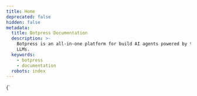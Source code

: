 ```yaml
---
title: Home
deprecated: false
hidden: false
metadata:
  title: Botpress Documentation
  description: >-
    Botpress is an all-in-one platform for build AI agents powered by the latest
    LLMs.
  keywords:
    - botpress
    - documentation
  robots: index
---
```

<HTMLBlock>{`
<!DOCTYPE html>
<html lang="en">
<head>
    <meta charset="UTF-8">
    <meta name="viewport" content="width=device-width, initial-scale=1.0">
    <title>Botpress Documentation</title>
    <style>
        :root {
            --primary-color: #2563eb;
            --secondary-color: #3b82f6;
            --text-color: #1f2937;
            --bg-color: #f8fafc;
            --card-bg: #ffffff;
            --hover-color: #1d4ed8;
        }

        body {
            font-family: 'Inter', -apple-system, BlinkMacSystemFont, sans-serif;
            margin: 0;
            padding: 0;
            background-color: var(--bg-color);
            color: var(--text-color);
            line-height: 1.6;
            background-image: 
                radial-gradient(circle at 100% 100%, rgba(37, 99, 235, 0.05) 0%, transparent 50%),
                radial-gradient(circle at 0% 0%, rgba(59, 130, 246, 0.05) 0%, transparent 50%);
            background-attachment: fixed;
        }

        .container {
            max-width: 1200px;
            margin: 0 auto;
            padding: 40px 20px;
        }

        .header {
            text-align: center;
            margin-bottom: 60px;
            display: flex;
            align-items: flex-end;
            justify-content: center;
            gap: 16px;
        }

        .header svg {
            width: 48px;
            height: 48px;
            margin-bottom: 19px;
        }

        .header h1 {
            font-size: 3.5em;
            margin: 0;
            background: linear-gradient(135deg, var(--primary-color), var(--secondary-color));
            -webkit-background-clip: text;
            -webkit-text-fill-color: transparent;
            margin-bottom: 20px;
            line-height: 1;
        }

        .grid {
            display: grid;
            grid-template-columns: repeat(auto-fit, minmax(300px, 1fr));
            gap: 30px;
            margin-top: 40px;
            animation: fadeIn 0.6s ease-out;
        }

        .card {
            background: var(--card-bg);
            padding: 32px;
            border-radius: 16px;
            box-shadow: 0 4px 6px -1px rgb(0 0 0 / 0.1), 0 2px 4px -2px rgb(0 0 0 / 0.1);
            transition: transform 0.2s ease, box-shadow 0.2s ease;
            position: relative;
            overflow: hidden;
        }

        .card::before {
            content: '';
            position: absolute;
            top: 0;
            left: 0;
            right: 0;
            height: 4px;
            background: linear-gradient(90deg, var(--primary-color), var(--secondary-color));
            transform: translateY(-100%);
            transition: transform 0.3s ease;
        }

        .card:hover::before {
            transform: translateY(0);
        }

        .card:hover {
            transform: translateY(-5px);
            box-shadow: 0 10px 15px -3px rgb(0 0 0 / 0.1), 0 4px 6px -4px rgb(0 0 0 / 0.1);
        }

        .card h2 {
            font-size: 1.8em;
            margin-bottom: 20px;
            color: var(--primary-color);
            display: flex;
            align-items: center;
        }

        .card p {
            color: #4b5563;
            margin-bottom: 25px;
        }

        .btn {
            display: inline-block;
            padding: 12px 24px;
            font-size: 1em;
            font-weight: 600;
            color: #fff;
            background-color: var(--primary-color);
            text-decoration: none;
            border-radius: 8px;
            transition: all 0.2s ease;
            position: relative;
            overflow: hidden;
        }

        .btn::after {
            content: '';
            position: absolute;
            width: 100%;
            height: 100%;
            top: 0;
            left: 0;
            background: rgba(255, 255, 255, 0.1);
            transform: translateX(-100%);
            transition: transform 0.3s ease;
        }

        .btn:hover::after {
            transform: translateX(0);
        }

        .btn:hover {
            background-color: var(--hover-color);
            transform: translateY(-2px);
        }

        .links-container {
            margin-top: 30px;
        }

        .sub-link {
            display: block;
            padding: 12px 16px;
            margin: 10px 0;
            color: var(--text-color);
            text-decoration: none;
            border-radius: 8px;
            transition: all 0.2s ease;
            background-color: #f1f5f9;
        }

        .sub-link:hover {
            background-color: #e2e8f0;
            color: var(--primary-color);
            padding-left: 20px;
        }

        @media (max-width: 768px) {
            .container {
                padding: 20px;
            }
            
            .header h1 {
                font-size: 3em;
            }
            
            .card {
                padding: 24px;
            }
        }

        .header-description {
            text-align: center;
            margin-bottom: 40px;
        }

        .header-description p {
            font-size: 1.2em;
            color: #4b5563;
            max-width: 600px;
            margin: 0 auto;
        }

        @keyframes fadeIn {
            from { opacity: 0; transform: translateY(20px); }
            to { opacity: 1; transform: translateY(0); }
        }
    </style>
</head>
<body>
    <div class="container">
        <div class="header">
            <svg width="32" height="32" viewBox="0 0 32 32" fill="none" xmlns="http://www.w3.org/2000/svg">
                <rect width="32" height="32" rx="8" fill="#21201C"/>
                <path fill-rule="evenodd" clip-rule="evenodd" d="M21.0204 17.5548L23.5267 18.978C23.8173 19.1381 24.017 19.4583 23.9989 19.7963V22.6249C23.9989 22.963 23.8173 23.2654 23.5267 23.4433L21.0204 24.8666C20.7298 25.0445 20.3666 25.0445 20.0578 24.8666L17.5516 23.4433C17.2611 23.2833 17.0612 22.963 17.0795 22.6249V19.9565L11.2315 16.6475L12.3757 18.3198L10.941 19.1381C10.6504 19.316 10.2872 19.316 9.97842 19.1381L7.47219 17.7148C7.18161 17.5548 7 17.2523 7 16.9144V14.0679C7 13.7299 7.18161 13.4274 7.47219 13.2495L9.97842 11.8264C10.269 11.6484 10.6322 11.6484 10.941 11.8264L12.1941 12.5379L13.3019 13.1605L17.0795 11.0258V8.375C17.0795 8.03698 17.2611 7.73455 17.5516 7.55665L20.0578 6.13342C20.3484 5.95553 20.7116 5.95553 21.0204 6.13342L23.5267 7.55665C23.8173 7.71676 24.017 8.03698 23.9989 8.375V11.2037C23.9989 11.5417 23.8173 11.8441 23.5267 12.022L21.0204 13.4452C20.7298 13.6231 20.3666 13.6231 20.0578 13.4452L18.8047 12.7336L18.7321 12.698L20.0578 10.7945L17.715 12.1288L13.9376 14.2635V16.772L17.715 18.9068L18.8229 18.2842L20.076 17.5726C20.3484 17.3769 20.7298 17.3947 21.0204 17.5548Z" fill="#FDFDFC"/>
            </svg>
            <h1>Botpress Documentation</h1>
        </div>
        <div class="header-description">
            <p>Botpress is an all-in-one platform for building AI agents powered by the latest LLMs.</p>
        </div>
        <div class="grid">
            <div class="card">
                <h2>
                    <svg width="24" height="24" viewBox="0 0 24 24" fill="none" style="margin-right: 8px;">
                        <path d="M2 3h6a4 4 0 0 1 4 4v14a3 3 0 0 0-3-3H2V3zm20 0h-6a4 4 0 0 0-4 4v14a3 3 0 0 1 3-3h7V3z" stroke="currentColor" stroke-width="2"/>
                    </svg>
                    Guides
                </h2>
                <p>Explore Botpress features, tools, and best practices for building and deploying AI chatbots and agents.</p>
                <a href="/docs/build" class="btn">Browse Guides</a>
                
                <div class="links-container">
                    <h3>Popular Pages</h3>
                    <a href="/docs/embedded-webchat-getting-started" class="sub-link">Place a bot on your website</a>
                    <a href="/docs/variables" class="sub-link">Use variables to store data</a>
                    <a href="/docs/using-integrations" class="sub-link">Install an integration</a>
                </div>
            </div>
            
            <div class="card">
                <h2>
                    <svg width="24" height="24" viewBox="0 0 24 24" fill="currentColor" style="margin-right: 8px;">
                        <path d="M20 4C21.1 4 22 4.9 22 6V18C22 19.1 21.1 20 20 20H4C2.9 20 2 19.1 2 18V6C2 4.9 2.9 4 4 4H20M20 18V8H4V18H20M9 10H7V16H9V10M13 10H11V16H13V10M17 10H15V16H17V10Z"/>
                    </svg>
                    API Reference
                </h2>
                <p>Dive into technical insights about Botpress API endpoints to integrate and extend the platform effectively.</p>
                <a href="/reference/introduction" class="btn">View API Docs</a>
                
                <div class="links-container">
                    <h3>Popular Pages</h3>
                    <a href="https://botpress.com/reference/createconversation" class="sub-link">Manage conversations</a>
                    <a href="https://botpress.com/reference/what-is-the-files-api" class="sub-link">Manage files</a>
                    <a href="https://botpress.com/reference/introduction" class="sub-link">Learn about the Chat API</a>
                </div>
            </div>
        </div>
    </div>
</body>
</html>
`}</HTMLBlock>